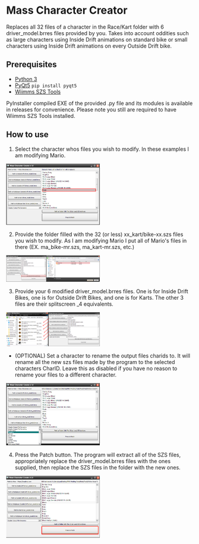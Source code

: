 # Mass Character Creator
Replaces all 32 files of a character in the Race/Kart folder with 6 driver_model.brres files provided by you.
Takes into account oddities such as large characters using Inside Drift animations on standard bike or small characters using Inside Drift animations on every Outside Drift bike.

## Prerequisites
- [Python 3](https://www.python.org/downloads/release/python-3124/)
- [PyQt5](https://pypi.org/project/PyQt5) ```pip install pyqt5```
- [Wiimms SZS Tools](https://szs.wiimm.de/download.html)

PyInstaller compiled EXE of the provided .py file and its modules is available in releases for convenience. Please note you still are required to have Wiimms SZS Tools installed.

## How to use

1. Select the character whos files you wish to modify. In these examples I am modifying Mario.
<img src="tutorial/stp1.png" width="50%"/>

2. Provide the folder filled with the 32 (or less) xx_kart/bike-xx.szs files you wish to modify. As I am modifying Mario I put all of Mario's files in there (EX. ma_bike-mr.szs, ma_kart-mr.szs, etc.)
<img src="tutorial/stp2.png" width="50%"/>

3. Provide your 6 modified driver_model.brres files. One is for Inside Drift Bikes, one is for Outside Drift Bikes, and one is for Karts. The other 3 files are their splitscreen _4 equivalents.
<img src="tutorial/stp3.png" width="50%"/>

- (OPTIONAL) Set a character to rename the output files charids to. It will rename all the new szs files made by the program to the selected characters CharID.
Leave this as disabled if you have no reason to rename your files to a different character.
<img src="tutorial/opt.png" width="50%"/>

4. Press the Patch button. The program will extract all of the SZS files, appropriately replace the driver_model.brres files with the ones supplied, then replace the SZS files in the folder with the new ones.
<img src="tutorial/stp4.png" width="50%"/>
